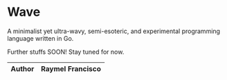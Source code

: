 # Wave 
A minimalist yet ultra-wavy, semi-esoteric, and experimental programming language written in Go.

Further stuffs SOON! Stay tuned for now.

| Author | Raymel Francisco |
|-|-|
